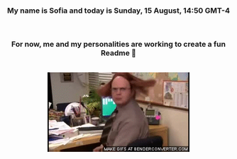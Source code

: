 


<div align="center">
<h3 >My name is Sofia and today is Sunday, 15 August, 14:50 GMT-4</h3><br>
<h3 >For now, me and my personalities are working to create a fun Readme 👋
</h3><br>
<img src='img/dwight.gif' alt='working...'/>
</div>
